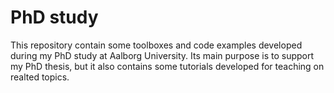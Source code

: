# PhD study

This repository contain some toolboxes and code examples developed during my PhD study at Aalborg University. Its main purpose is to support my PhD thesis, but it also contains some tutorials developed for teaching on realted topics.

